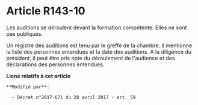 # Article R143-10

Les auditions se déroulent devant la formation compétente. Elles ne sont pas publiques.

Un registre des auditions est tenu par le greffe de la chambre. Il mentionne la liste des personnes entendues et la date des
auditions. A la diligence du président, il peut être pris note du déroulement de l'audience et des déclarations des personnes
entendues.

**Liens relatifs à cet article**

	**Modifié par**:

	  - Décret n°2017-671 du 28 avril 2017 - art. 59
